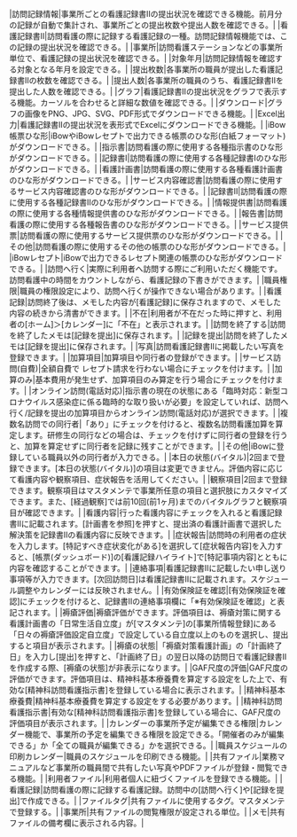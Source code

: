
|訪問記録情報|事業所ごとの看護記録書Ⅱの提出状況を確認できる機能。前月分の記録が自動で集計され、事業所ごとの提出枚数や提出人数を確認できる。|
|看護記録書Ⅱ|訪問看護の際に記録する看護記録の一種。訪問記録情報機能では、この記録の提出状況を確認できる。|
|事業所|訪問看護ステーションなどの事業所単位で、看護記録の提出状況を確認できる。|
|対象年月|訪問記録情報を確認する対象となる年月を設定できる。|
|提出枚数|各事業所の職員が提出した看護記録書Ⅱの枚数を確認できる。|
|提出人数|各事業所の職員のうち、看護記録書Ⅱを提出した人数を確認できる。|
|グラフ|看護記録書Ⅱの提出状況をグラフで表示する機能。カーソルを合わせると詳細な数値を確認できる。|
|ダウンロード|グラフの画像をPNG、JPG、SVG、PDF形式でダウンロードできる機能。|
|Excel出力|看護記録書Ⅱの提出状況を表形式でExcelにダウンロードできる機能。|
|iBow帳票ひな形|iBowやiBowレセプトで出力できる帳票のひな形(白紙フォーマット)がダウンロードできる。|
|指示書|訪問看護の際に使用する各種指示書のひな形がダウンロードできる。|
|記録書Ⅰ|訪問看護の際に使用する各種記録書Ⅰのひな形がダウンロードできる。|
|看護計画書|訪問看護の際に使用する各種看護計画書のひな形がダウンロードできる。|
|サービス内容確認書|訪問看護の際に使用するサービス内容確認書のひな形がダウンロードできる。|
|記録書Ⅱ|訪問看護の際に使用する各種記録書Ⅱのひな形がダウンロードできる。|
|情報提供書|訪問看護の際に使用する各種情報提供書のひな形がダウンロードできる。|
|報告書|訪問看護の際に使用する各種報告書のひな形がダウンロードできる。|
|サービス提供票|訪問看護の際に使用するサービス提供票のひな形がダウンロードできる。|
|その他|訪問看護の際に使用するその他の帳票のひな形がダウンロードできる。|
|iBowレセプト|iBowで出力できるレセプト関連の帳票のひな形がダウンロードできる。|
|訪問へ行く|実際に利用者へ訪問する際にご利用いただく機能です。訪問看護中の時間をカウントしながら、看護記録の下書きができます。|
|職員権限|職員の権限設定により、訪問へ行くが操作できない場合があります。|
|看護記録|訪問終了後は、メモした内容が[看護記録]に保存されますので、メモした内容の続きから清書ができます。|
|不在|利用者が不在だった時に押すと、利用者の[ホーム]＞[カレンダー]に「不在」と表示されます。|
|訪問を終了する|訪問を終了したメモは[記録を提出]に保存されます。|
|記録を提出|訪問を終了したメモは[記録を提出]に保存されます。|
|写真|訪問看護記録書Ⅱに掲載したい写真を登録できます。|
|加算項目|加算項目や同行者の登録ができます。|
|サービス訪問(自費)|全額自費で レセプト請求を行わない場合にチェックを付けます。|
|加算のみ|基本費用が発生せず、加算項目のみ算定を行う場合にチェックを付けます。|
|オンライン訪問(電話対応)|指示書の現在の状態にある「臨時対応：新型コロナウイルス感染症に係る臨時的な取り扱いが必要」を設定していれば、訪問へ行く/記録を提出の加算項目からオンライン訪問(電話対応)が選択できます。|
|複数名訪問での同行者|「あり」にチェックを付けると、複数名訪問看護加算を算定します。研修生の同行などの場合は、チェックを付けずに同行者の登録を行うと、加算を算定せずに同行者を記録に残すことができます。|
|その他|iBowに登録している職員以外の同行者が入力できる。|
|本日の状態(バイタル)|2回まで登録できます。[本日の状態(バイタル)]の項目は変更できません。評価内容に応じて看護内容や観察項目、症状報告を活用してください。|
|観察項目|2回まで登録できます。観察項目はマスタメンテで事業所任意の項目と選択肢にカスタマイズできます。また、[経過観察]では前10回(前1ヶ月)までのバイタルグラフと観察項目が確認できます。|
|看護内容|行った看護内容にチェックを入れると看護記録書Ⅱに記載されます。[計画書を参照]を押すと、提出済の看護計画書で選択した解決策を記録書Ⅱの看護内容に反映できます。|
|症状報告|訪問時の利用者の症状を入力します。[特記すべき症状変化がある]を選択して[症状報告内容]を入力すると、[帳票(ダッシュボード)]の[看護記録ハイライト]で[特記事項内容]とともに内容を確認することができます。|
|連絡事項|看護記録書Ⅱに記載したい申し送り事項等が入力できます。[次回訪問日]は看護記録書Ⅱに記載されます。スケジュール調整やカレンダーには反映されません。|
|有効保険証を確認|[有効保険証を確認]にチェックを付けると、記録書Ⅱの連絡事項欄に「※有効保険証を確認」と表記されます。|
|褥瘡評価|褥瘡評価ができます。評価項目は、褥瘡対策に関する看護計画書の「日常生活自立度」が[マスタメンテ]の[事業所情報登録]にある「日々の褥瘡評価設定自立度」で設定している自立度以上のものを選択し、提出すると項目が表示されます。|
|褥瘡の状態|「褥瘡対策看護計画」の「計画終了日」を入力し[提出]を押すと、「計画終了日」の翌日以降の訪問日で看護記録書Ⅱを作成する際、[褥瘡の状態]が非表示になります。|
|GAF尺度の評価|GAF尺度の評価ができます。評価項目は、精神科基本療養費を算定する設定をした上で、有効な[精神科訪問看護指示書]を登録している場合に表示されます。|
|精神科基本療養費|精神科基本療養費を算定する設定をする必要があります。|
|精神科訪問看護指示書|有効な[精神科訪問看護指示書]を登録している場合に、GAF尺度の評価項目が表示されます。|
|カレンダーの事業所予定が編集できる権限|カレンダー機能で、事業所の予定を編集できる権限を設定できる。「開催者のみが編集できる」か「全ての職員が編集できる」かを選択できる。|
|職員スケジュールの印刷カレンダー|職員のスケジュールを印刷できる機能。|
|共有ファイル|業務マニュアルなど事業所の職員間で共有したい写真やPDFファイルが登録・閲覧できる機能。|
|利用者ファイル|利用者個人に紐づくファイルを登録できる機能。|
|看護記録|訪問看護の際に記録する看護記録。訪問中の[訪問へ行く]や[記録を提出]で作成できる。|
|ファイルタグ|共有ファイルに使用するタグ。マスタメンテで登録する。|
|事業所|共有ファイルの閲覧権限が設定される単位。|
|メモ|共有ファイルの備考欄に表示される内容。|